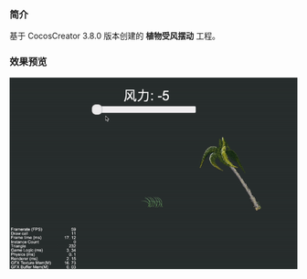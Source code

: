 ### 简介
基于 CocosCreator 3.8.0 版本创建的 **植物受风摆动** 工程。

### 效果预览
![image](../../../gif/202202/2022022503.gif)